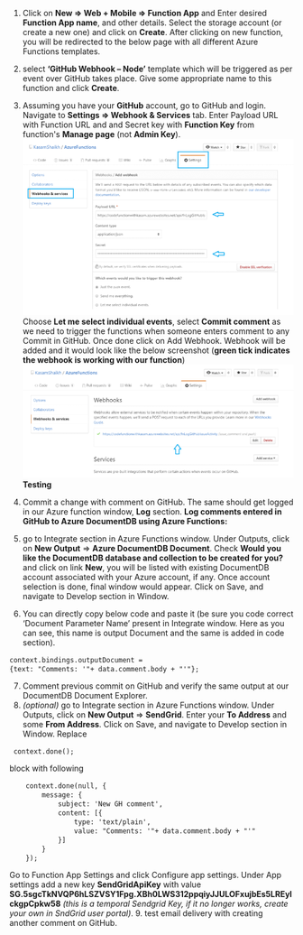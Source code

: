 1. Click on **New => Web + Mobile => Function App** and Enter desired **Function App name**, and other details. Select the storage account (or create a new one) and click on **Create**.
After clicking on new function, you will be redirected to the below page with all different Azure Functions templates.

2. select **‘GitHub Webhook – Node’** template which will be triggered as per event over GitHub takes place. Give some appropriate name to this function and click **Create**. 

3. Assuming you have your **GitHub** account, go to GitHub and login. Navigate to **Settings => Webhook & Services** tab. Enter Payload URL with Function URL and and Secret key with **Function Key** from function's **Manage page** (not **Admin Key**).
![github webhooks settings](images/Azure-Functions-7.png)
Choose **Let me select individual events**,  select **Commit comment** as we need to trigger the functions when someone enters comment to any Commit in GitHub.
Once done click on Add Webhook.
Webhook will be added and it would look like the below screenshot (**green tick indicates the webhook is working with our function**)
![github webhooks settings](images/Azure-Functions-9.png)
**Testing**
4. Commit a change with comment on GitHub.
The same should get logged in our Azure function window, **Log** section.
**Log comments entered in GitHub to Azure DocumentDB using Azure Functions:**
5. go to Integrate section in Azure Functions window. Under Outputs, click on **New Output** => **Azure DocumentDB Document**. Check **Would you like the DocumentDB database and collection to be created for you?** and click on link **New**, you will be listed with existing DocumentDB account associated with your Azure account, if any. 
Once account selection is done, final window would appear. Click on Save, and navigate to Develop section in Window.
6. You can directly copy below code and paste it (be sure you code correct ‘Document Parameter Name’ present in Integrate window. Here as you can see, this name is output
Document and the same is added in code section).
```#js
context.bindings.outputDocument =
{text: "Comments: '"+ data.comment.body + "'"};
```
7. Comment previous commit on GitHub and verify the same output at our DocumentDB Document Explorer.
8. *(optional)* go to Integrate section in Azure Functions window. Under Outputs, click on **New Output** => **SendGrid**. Enter your **To Address** and some **From Address**. Click on Save, and navigate to Develop section in Window. Replace 
```#js
 context.done();
```
block with following
```#js
    context.done(null, {
        message: {
            subject: 'New GH comment',
            content: [{
                type: 'text/plain',
                value: "Comments: '"+ data.comment.body + "'"
            }]
        }
    });
```
Go to Function App Settings and click Configure app settings. Under App settings add a new key **SendGridApiKey** with value **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** *(this is a temporal Sendgrid Key, if it no longer works, create your own in SndGrid user portal)*.
9. test email delivery with creating another comment on GitHub.
